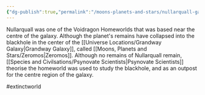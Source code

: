 ```yaml
---
{"dg-publish":true,"permalink":"/moons-planets-and-stars/nullarquall-galaxy-center-s-voidragon-homeworld/"}
---
```


Nullarquall was one of the Voidragon Homeworlds that was based near the centre of the galaxy. Although the planet's remains have collapsed into the blackhole in the center of the [[Universe Locations/Grandway Galaxy\|Grandway Galaxy]], called [[Moons, Planets and Stars/Zeromos\|Zeromos]]. Although no remains of Nullarquall remain, [[Species and Civilsations/Psynovate Scientists\|Psynovate Scientists]] theorise the homeworld was used to study the blackhole, and as an outpost for the centre region of the galaxy.


#extinctworld 